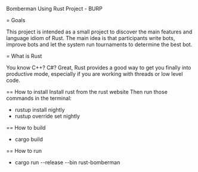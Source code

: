 Bomberman Using Rust Project - BURP

= Goals

This project is intended as a small project to discover the main features and language idiom of Rust. The main idea is 
that participants write bots, improve bots and let the system run tournaments to determine the best bot.

= What is Rust

You know C++? C#? Great, Rust provides a good way to get you finally into productive mode, especially if you are working with threads or low level code.

== How to install
Install rust from the rust website
Then run those commands in the terminal:
 - rustup install nightly
 - rustup override set nightly

 == How to build
- cargo build

== How to run
- cargo run --release --bin rust-bomberman
